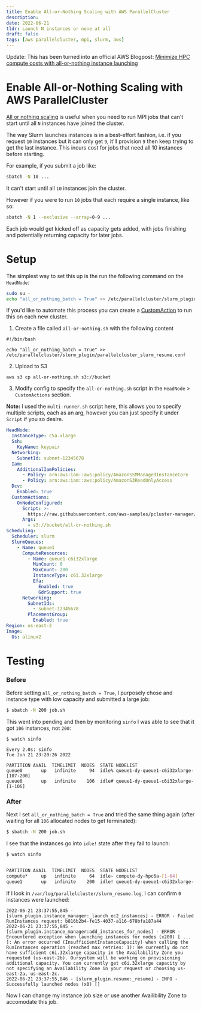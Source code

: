 ```yaml
---
title: Enable All-or-Nothing Scaling with AWS ParallelCluster
description:
date: 2022-06-21
tldr: Launch N instances or none at all
draft: false
tags: [aws parallelcluster, mpi, slurm, aws]
---
```


Update: This has been turned into an official AWS Blogpost: [Minimize HPC compute costs with all-or-nothing instance launching
](https://aws.amazon.com/blogs/hpc/minimize-hpc-compute-costs-with-all-or-nothing-instance-launching/)

# Enable All-or-Nothing Scaling with AWS ParallelCluster

[All or nothing scaling](https://github.com/aws/aws-parallelcluster/wiki/Configuring-all_or_nothing_batch-launches) is useful when you need to run MPI jobs that can't start until all `N` instances have joined the cluster.

The way Slurm launches instances is in a best-effort fashion, i.e. if you request `10` instances but it can only get `9`, it'll provision `9` then keep trying to get the last instance. This incurs cost for jobs that need all 10 instances before starting.

For example, if you submit a job like:

```bash
sbatch -N 10 ...
```

It can't start until all `10` instances join the cluster. 

However if you were to run `10` jobs that each require a single instance, like so:

```bash
sbatch -N 1 --exclusive --array=0-9 ...
```

Each job would get kicked off as capacity gets added, with jobs finishing and potentially returning capacity for later jobs.

# Setup

The simplest way to set this up is the run the following command on the `HeadNode`:

```bash
sudo su -
echo "all_or_nothing_batch = True" >> /etc/parallelcluster/slurm_plugin/parallelcluster_slurm_resume.conf
```

If you'd like to automate this process you can create a [CustomAction](https://docs.aws.amazon.com/parallelcluster/latest/ug/custom-bootstrap-actions-v3.html) to run this on each new cluster.

1. Create a file called `all-or-nothing.sh` with the following content

```
#!/bin/bash

echo "all_or_nothing_batch = True" >> /etc/parallelcluster/slurm_plugin/parallelcluster_slurm_resume.conf
```

2. Upload to S3

```
aws s3 cp all-or-nothing.sh s3://bucket
```

3. Modify config to specify the `all-or-nothing.sh` script in the `HeadNode` > `CustomActions` section. 

**Note:** I used the `multi-runner.sh` script here, this allows you to specify multiple scripts, each as an arg, however you can just specify it under `Script` if you so desire.

```yaml
HeadNode:
  InstanceType: c5a.xlarge
  Ssh:
    KeyName: keypair
  Networking:
    SubnetId: subnet-12345678
  Iam:
    AdditionalIamPolicies:
      - Policy: arn:aws:iam::aws:policy/AmazonSSMManagedInstanceCore
      - Policy: arn:aws:iam::aws:policy/AmazonS3ReadOnlyAccess
  Dcv:
    Enabled: true
  CustomActions:
    OnNodeConfigured:
      Script: >-
        https://raw.githubusercontent.com/aws-samples/pcluster-manager/main/resources/scripts/multi-runner.py
      Args:
        - s3://bucket/all-or-nothing.sh
Scheduling:
  Scheduler: slurm
  SlurmQueues:
    - Name: queue1
      ComputeResources:
        - Name: queue1-c6i32xlarge
          MinCount: 0
          MaxCount: 200
          InstanceType: c6i.32xlarge
          Efa:
            Enabled: true
            GdrSupport: true
      Networking:
        SubnetIds:
          - subnet-12345678
        PlacementGroup:
          Enabled: true
Region: us-east-2
Image:
  Os: alinux2
```

# Testing

### Before

Before setting `all_or_nothing_batch = True`, I purposely chose and instance type with low capacity and submitted a large job:

```bash
$ sbatch -N 200 job.sh
```

This went into pending and then by monitoring `sinfo` I was able to see that it got `106` instances, not `200`:

```
$ watch sinfo

Every 2.0s: sinfo                                                                                                                                                  Tue Jun 21 23:20:26 2022

PARTITION AVAIL  TIMELIMIT  NODES  STATE NODELIST
queue0       up   infinite     94  idle% queue1-dy-queue1-c6i32xlarge-[107-200]
queue0       up   infinite    106  idle# queue1-dy-queue1-c6i32xlarge-[1-106]
```

### After

Next I set `all_or_nothing_batch = True` and tried the same thing again (after waiting for all `106` allocated nodes to get terminated):

```bash
$ sbatch -N 200 job.sh
```

I see that the instances go into `idle!` state after they fail to launch:

```bash
$ watch sinfo


PARTITION AVAIL  TIMELIMIT  NODES  STATE NODELIST
compute*     up   infinite     64  idle~ compute-dy-hpc6a-[1-64]
queue1       up   infinite    200  idle! queue1-dy-queue1-c6i32xlarge-[1-200]
```

If I look in `/var/log/parallelcluster/slurm_resume.log`, I can confirm `0` instances were launched:

```
2022-06-21 23:37:55,845 - [slurm_plugin.instance_manager:_launch_ec2_instances] - ERROR - Failed RunInstances request: b816b2b4-fe15-4037-a116-678bfa187a44
2022-06-21 23:37:55,845 - [slurm_plugin.instance_manager:add_instances_for_nodes] - ERROR - Encountered exception when launching instances for nodes (x200) [ ... ]: An error occurred (InsufficientInstanceCapacity) when calling the RunInstances operation (reached max retries: 1): We currently do not have sufficient c6i.32xlarge capacity in the Availability Zone you requested (us-east-2b). Oursystem will be working on provisioning additional capacity. You can currently get c6i.32xlarge capacity by not specifying an Availability Zone in your request or choosing us-east-2a, us-east-2c.
2022-06-21 23:37:55,846 - [slurm_plugin.resume:_resume] - INFO - Successfully launched nodes (x0) []
```

Now I can change my instance job size or use another Availibility Zone to accomodate this job. 
